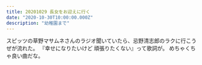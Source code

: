```yaml
---
title: 20201029 長女をお迎えに行く
date: "2020-10-30T10:00:00.000Z"
description: "幼稚園まで"
---
```


スピッツの草野マサムネさんのラジオ聞いていたら、忌野清志郎のラクに行こうぜが流れた。
『幸せになりたいけど 頑張りたくない』って歌詞が。
めちゃくちゃ良い曲だな。